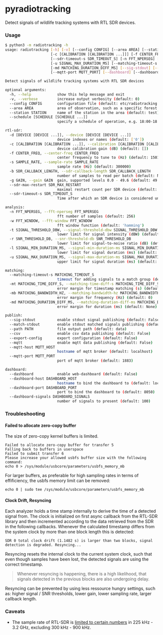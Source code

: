 pyradiotracking
===

Detect signals of wildlife tracking systems with RTL SDR devices.

### Usage

```bash
$ python3 -m radiotracking -h
usage: radiotracking [-h] [-v] [--config CONFIG] [--area AREA] [--station STATION] [--schedule [SCHEDULE [SCHEDULE ...]]] [-d [DEVICE [DEVICE ...]]]
                     [-c [CALIBRATION [CALIBRATION ...]]] [-f CENTER_FREQ] [-s SAMPLE_RATE] [-b SDR_CALLBACK_LENGTH] [-g GAIN] [--sdr-max-restart SDR_MAX_RESTART]
                     [--sdr-timeout-s SDR_TIMEOUT_S] [-n FFT_NPERSEG] [-w FFT_WINDOW] [-t SIGNAL_THRESHOLD_DBW] [-r SNR_THRESHOLD_DB] [-l SIGNAL_MIN_DURATION_MS]
                     [-u SIGNAL_MAX_DURATION_MS] [--matching-timeout-s MATCHING_TIMEOUT_S] [-mt MATCHING_TIME_DIFF_S] [-mb MATCHING_BANDWIDTH_HZ]
                     [-md MATCHING_DURATION_DIFF_MS] [--sig-stdout] [--match-stdout] [--path PATH] [--csv] [--export-config] [--mqtt] [--mqtt-host MQTT_HOST]
                     [--mqtt-port MQTT_PORT] [--dashboard] [--dashboard-host DASHBOARD_HOST] [--dashboard-port DASHBOARD_PORT] [--dashboard-signals DASHBOARD_SIGNALS]

Detect signals of wildlife tracking systems with RTL SDR devices

optional arguments:
  -h, --help            show this help message and exit
  -v, --verbose         increase output verbosity (default: 0)
  --config CONFIG       configuration file (default: etc/radiotracking.ini)
  --area AREA           area of observation, such as a specific forest (default: lab)
  --station STATION     name of the station in the area (default: test)
  --schedule [SCHEDULE [SCHEDULE ...]]
                        specify a schedule of operation, e.g. 18:00-18:59:59 (default: [])

rtl-sdr:
  -d [DEVICE [DEVICE ...]], --device [DEVICE [DEVICE ...]]
                        device indexes or names (default: ['0'])
  -c [CALIBRATION [CALIBRATION ...]], --calibration [CALIBRATION [CALIBRATION ...]]
                        device calibration gain (dB) (default: [])
  -f CENTER_FREQ, --center-freq CENTER_FREQ
                        center frequency to tune to (Hz) (default: 150150000)
  -s SAMPLE_RATE, --sample-rate SAMPLE_RATE
                        sample rate (Hz) (default: 300000)
  -b SDR_CALLBACK_LENGTH, --sdr-callback-length SDR_CALLBACK_LENGTH
                        number of samples to read per batch (default: None)
  -g GAIN, --gain GAIN  gain, supported levels 0.0 - 49.6 (default: 49.6)
  --sdr-max-restart SDR_MAX_RESTART
                        maximal restart count per SDR device (default: 3)
  --sdr-timeout-s SDR_TIMEOUT_S
                        Time after which an SDR device is considered unrepsonsive (s) (default: 2)

analysis:
  -n FFT_NPERSEG, --fft-nperseg FFT_NPERSEG
                        fft number of samples (default: 256)
  -w FFT_WINDOW, --fft-window FFT_WINDOW
                        fft window function (default: 'hamming')
  -t SIGNAL_THRESHOLD_DBW, --signal-threshold-dbw SIGNAL_THRESHOLD_DBW
                        lower limit for signal intensity (dBW) (default: -90.0)
  -r SNR_THRESHOLD_DB, --snr-threshold-db SNR_THRESHOLD_DB
                        lower limit for signal-to-noise ratio (dB) (default: 5.0)
  -l SIGNAL_MIN_DURATION_MS, --signal-min-duration-ms SIGNAL_MIN_DURATION_MS
                        lower limit for signal duration (ms) (default: 8)
  -u SIGNAL_MAX_DURATION_MS, --signal-max-duration-ms SIGNAL_MAX_DURATION_MS
                        upper limit for signal duration (ms) (default: 40)

matching:
  --matching-timeout-s MATCHING_TIMEOUT_S
                        timeout for adding signals to a match group (default: 2.0)
  -mt MATCHING_TIME_DIFF_S, --matching-time-diff-s MATCHING_TIME_DIFF_S
                        error margin for timestamp matching (s) (default: 0)
  -mb MATCHING_BANDWIDTH_HZ, --matching-bandwidth-hz MATCHING_BANDWIDTH_HZ
                        error margin for frequency (Hz) (default: 0)
  -md MATCHING_DURATION_DIFF_MS, --matching-duration-diff-ms MATCHING_DURATION_DIFF_MS
                        error margin for duration (ms) (default: None)

publish:
  --sig-stdout          enable stdout signal publishing (default: False)
  --match-stdout        enable stdout matched signals publishing (default: False)
  --path PATH           file output path (default: data)
  --csv                 enable csv data publishing (default: False)
  --export-config       export configuration (default: False)
  --mqtt                enable mqtt data publishing (default: False)
  --mqtt-host MQTT_HOST
                        hostname of mqtt broker (default: localhost)
  --mqtt-port MQTT_PORT
                        port of mqtt broker (default: 1883)

dashboard:
  --dashboard           enable web-dashboard (default: False)
  --dashboard-host DASHBOARD_HOST
                        hostname to bind the dashboard to (default: localhost)
  --dashboard-port DASHBOARD_PORT
                        port to bind the dashboard to (default: 8050)
  --dashboard-signals DASHBOARD_SIGNALS
                        number of signals to present (default: 100)
```

### Troubleshooting

#### Failed to allocate zero-copy buffer

The size of zero-copy kernel buffers is limited.

```
Failed to allocate zero-copy buffer for transfer 5
Falling back to buffers in userspace
Failed to submit transfer 6
Please increase your allowed usbfs buffer size with the following command:
echo 0 > /sys/module/usbcore/parameters/usbfs_memory_mb
```
For larger buffers, as preferable for high sampling rates in terms of effificiency, the usbfs memory limit can be removed:

`echo 0 | sudo tee /sys/module/usbcore/parameters/usbfs_memory_mb`

#### Clock Drift, Resyncing

Each analyzer holds a time stamp internally to derive the time of a detected signal from. The clock is initialized on first async callback from the RTL-SDR library and then incremented according to the data retrieved from the SDR in the following callbacks. Whenever the calculated timestamp differs from the system clock by more than one block length this is detected:

`SDR 0 total clock drift (1.1482 s) is larger than two blocks, signal detection is degraded. Resyncing...`

Resyncing resets the internal clock to the current system clock, such that even though samples have been lost, the detected signals are using the correct timestamp.

> Whenever resyncing is happening, there is a high likelihood, that signals detected in the previous blocks are also undergoing delay. 

Resyncing can be prevented by using less ressource hungry settings, such as: higher signal / SNR thresholds, lower gain, lower sampling rate, larger callback length. 


### Caveats

- The sample rate of RTL-SDR is [limited to certain numbers](https://github.com/osmocom/rtl-sdr/blob/0847e93e0869feab50fd27c7afeb85d78ca04631/src/librtlsdr.c#L1103-L1108) in 225 kHz - 3.2 GHz, excluding 300 kHz - 900 kHz.
